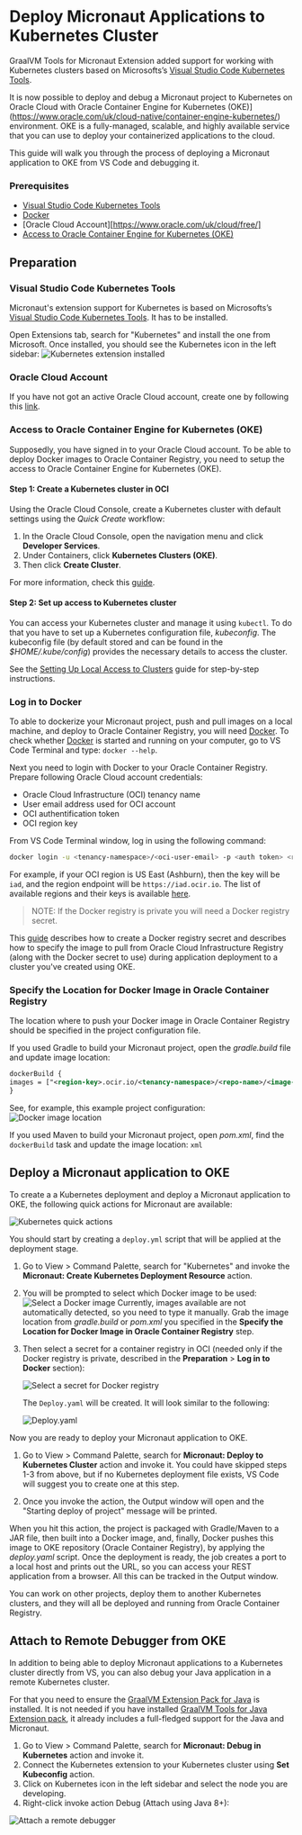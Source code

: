 # Deploy Micronaut Applications to Kubernetes Cluster

GraalVM Tools for Micronaut Extension added support for working with Kubernetes clusters based on Microsofts’s [Visual Studio Code Kubernetes Tools](https://marketplace.visualstudio.com/items?itemName=ms-kubernetes-tools.vscode-kubernetes-tools).

It is now possible to deploy and debug a Micronaut project to Kubernetes on Oracle Cloud with Oracle Container Engine for Kubernetes (OKE)](https://www.oracle.com/uk/cloud-native/container-engine-kubernetes/) environment.
OKE is a fully-managed, scalable, and highly available service that you can use to deploy your containerized applications to the cloud.

This guide will walk you through the process of deploying a Micronaut application to OKE from VS Code and debugging it.

### Prerequisites
- [Visual Studio Code Kubernetes Tools](https://marketplace.visualstudio.com/items?itemName=ms-kubernetes-tools.vscode-kubernetes-tools)
- [Docker](https://docs.docker.com/engine/reference/run/)
- [Oracle Cloud Account][https://www.oracle.com/uk/cloud/free/]
- [Access to Oracle Container Engine for Kubernetes (OKE)](https://oracle.github.io/learning-library/oci-library/oci-hol/OKE/workshops/freetier/index.html?lab=intro)

## Preparation

### Visual Studio Code Kubernetes Tools
Micronaut's extension support for Kubernetes is based on Microsofts’s [Visual Studio Code Kubernetes Tools](https://marketplace.visualstudio.com/items?itemName=ms-kubernetes-tools.vscode-kubernetes-tools). It has to be installed.

Open Extensions tab, search for "Kubernetes" and install the one from Microsoft. Once installed, you should see the Kubernetes icon in the left sidebar:
![Kubernetes extension installed](images/kubernetes_icon.png)

### Oracle Cloud Account

If you have not got an active Oracle Cloud account, create one by following this [link](https://docs.oracle.com/en/cloud/get-started/subscriptions-cloud/csgsg/get-oracle-com-account.html).

### Access to Oracle Container Engine for Kubernetes (OKE)

Supposedly, you have signed in to your Oracle Cloud account.
To be able to deploy Docker images to Oracle Container Registry, you need to setup the access to Oracle Container Engine for Kubernetes (OKE).

#### Step 1: Create a Kubernetes cluster in OCI

Using the Oracle Cloud Console, create a Kubernetes cluster with default settings using the *Quick Create* workflow:

1. In the Oracle Cloud Console, open the navigation menu and click **Developer Services**.
2. Under Containers, click **Kubernetes Clusters (OKE)**.
3. Then click **Create Cluster**.

For more information, check this [guide](https://docs.oracle.com/en-us/iaas/Content/ContEng/Tasks/contengcreatingclusterusingoke_topic-Using_the_Console_to_create_a_Quick_Cluster_with_Default_Settings.htm).

#### Step 2: Set up access to Kubernetes cluster

You can access your Kubernetes cluster and manage it using `kubectl`.
To do that you have to set up a Kubernetes configuration file, _kubeconfig_.
The kubeconfig file (by default stored and can be found in the _$HOME/.kube/config_) provides the necessary details to access the cluster.

See the [Setting Up Local Access to Clusters](https://docs.oracle.com/en-us/iaas/Content/ContEng/Tasks/contengdownloadkubeconfigfile.htm#localdownload) guide for step-by-step instructions.

### Log in to Docker

To able to dockerize your Micronaut project, push and pull images on a local machine, and deploy to Oracle Container Registry, you will need [Docker](https://docs.docker.com/engine/reference/run/).
To check whether [Docker](https://docs.docker.com/engine/reference/run/) is started and running on your computer, go to VS Code Terminal and type: `docker --help`.

Next you need to login with Docker to your Oracle Container Registry.
Prepare following Oracle Cloud account credentials:

- Oracle Cloud Infrastructure (OCI) tenancy name
- User email address used for OCI account
- OCI authentification token
- OCI region key

From VS Code Terminal window, log in using the following command:
```bash
docker login -u <tenancy-namespace>/<oci-user-email> -p <auth token> <region-key>.ocir.io
```
For example, if your OCI region is US East (Ashburn), then the key will be `iad`, and the region endpoint will be `https://iad.ocir.io`.
The list of available regions and their keys is available [here](https://docs.oracle.com/en-us/iaas/Content/Registry/Concepts/registryprerequisites.htm).

> NOTE: If the Docker registry is private you will need a Docker registry secret.

This [guide](https://docs.oracle.com/en-us/iaas/Content/ContEng/Tasks/contengpullingimagesfromocir.htm) describes how to create a Docker registry secret and describes how to specify the image to pull from Oracle Cloud Infrastructure Registry (along with the Docker secret to use) during application deployment to a cluster you've created using OKE.

### Specify the Location for Docker Image in Oracle Container Registry

The location where to push your Docker image in Oracle Container Registry should be specified in the project configuration file.

If you used Gradle to build your Micronaut project, open the _gradle.build_ file and update image location:
  ```xml
  dockerBuild {
  images = ["<region-key>.ocir.io/<tenancy-namespace>/<repo-name>/<image-name>:<tag>"]
  }
  ```

See, for example, this example project configuration:
![Docker image location](images/docker_image_location.png)

If you used Maven to build your Micronaut project, open _pom.xml_, find the `dockerBuild` task and update the image location:
    ```xml
    ```

## Deploy a Micronaut application to OKE

To create a a Kubernetes deployment and deploy a Micronaut application to OKE, the following quick actions for Micronaut are available:

![Kubernetes quick actions](images/k8s_quick_actions.png)

You should start by creating a `deploy.yml` script that will be applied at the deployment stage.

1. Go to View > Command Palette, search for "Kubernetes" and invoke the **Micronaut: Create Kubernetes Deployment Resource** action.

2. You will be prompted to select which Docker image to be used:
    ![Select a Docker image](images/select_docker_image.png)
    Currently, images available are not automatically detected, so you need to type it manually.
    Grab the image location from _gradle.build_ or _pom.xml_ you specified in the **Specify the Location for Docker Image in Oracle Container Registry** step.

3. Then select a secret for a container registry in OCI (needed only if the Docker registry is private, described in the **Preparation** > **Log in to Docker** section):

    ![Select a secret for Docker registry](images/select_secret.png)

    The `Deploy.yaml` will be created. It will look similar to the following:

    ![Deploy.yaml](images/deploy_yaml.png)

Now you are ready to deploy your Micronaut application to OKE.

1. Go to View > Command Palette, search for **Micronaut: Deploy to Kubernetes Cluster** action and invoke it.
   You could have skipped steps 1-3 from above, but if no Kubernetes deployment file exists, VS Code will suggest you to create one at this step.

2. Once you invoke the action, the Output window will open and the "Starting deploy of project" message will be printed.

When you hit this action, the project is packaged with Gradle/Maven to a JAR file, then built into a Docker image, and, finally, Docker pushes this image to OKE repository (Oracle Container Registry), by applying the _deploy.yaml_ script.
Once the deployment is ready, the job creates a port to a local host and prints out the URL, so you can access your REST application from a browser.
All this can be tracked in the Output window.

You can work on other projects, deploy them to another Kubernetes clusters, and they will all be deployed and running from Oracle Container Registry.

## Attach to Remote Debugger from OKE

In addition to being able to deploy Micronaut applications to a Kubernetes cluster directly from VS, you can also debug your Java application in a remote Kubernetes cluster.

For that you need to ensure the [GraalVM Extension Pack for Java](https://marketplace.visualstudio.com/items?itemName=oracle-labs-graalvm.graalvm) is installed.
It is not needed if you have installed [GraalVM Tools for Java Extension pack](https://marketplace.visualstudio.com/items?itemName=oracle-labs-graalvm.graalvm-pack), it already includes a full-fledged support for the Java and Micronaut.

1. Go to View > Command Palette, search for **Micronaut: Debug in Kubernetes** action and invoke it.
2. Connect the Kubernetes extension to your Kubernetes cluster using **Set Kubeconfig** action.
3. Click on Kubernetes icon in the left sidebar and select the node you are developing.
4. Right-click invoke action Debug (Attach using Java 8+):

![Attach a remote debugger](images/attach-remote-debugger.png)
